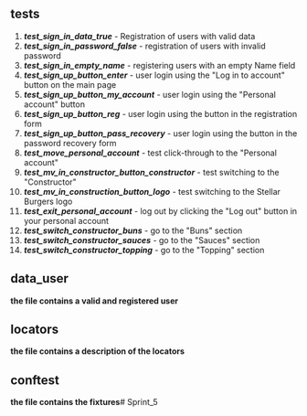 ## tests

1. ***test_sign_in_data_true*** - Registration of users with valid data
2. ***test_sign_in_password_false*** - registration of users with invalid password
3. ***test_sign_in_empty_name*** - registering users with an empty Name field
4. ***test_sign_up_button_enter*** - user login using the "Log in to account" button on the main page
5. ***test_sign_up_button_my_account*** - user login using the "Personal account" button
6. ***test_sign_up_button_reg*** - user login using the button in the registration form
7. ***test_sign_up_button_pass_recovery*** - user login using the button in the password recovery form
8. ***test_move_personal_account*** - test click-through to the "Personal account"
9. ***test_mv_in_constructor_button_constructor*** - test switching to the "Constructor"
10. ***test_mv_in_construction_button_logo*** - test switching to the Stellar Burgers logo
11. ***test_exit_personal_account*** - log out by clicking the "Log out" button in your personal account
12. ***test_switch_constructor_buns*** - go to the "Buns" section
13. ***test_switch_constructor_sauces*** - go to the "Sauces" section
14. ***test_switch_constructor_topping*** - go to the "Topping" section

## data_user
**the file contains a valid and registered user**

## locators
**the file contains a description of the locators**

## conftest
**the file contains the fixtures**#   S p r i n t _ 5  
 